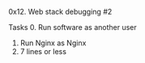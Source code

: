 0x12. Web stack debugging #2

Tasks
0. Run software as another user
1. Run Nginx as Nginx
2. 7 lines or less
